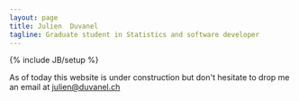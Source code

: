 ```yaml
---
layout: page
title: Julien  Duvanel
tagline: Graduate student in Statistics and software developer
---
```

{% include JB/setup %}

As of today this website is under construction but don't hesitate to drop me an email at [julien@duvanel.ch](mailto:julien@duvanel.ch)


<!--
-> Abstract

-> Currently doing ?

## Resume

Professional experiences, academics, etc...
    
    Todo...
    
    2010-2012 : Bla bla
    
    
## Bla bla bla

What I wanna do ? 

-->